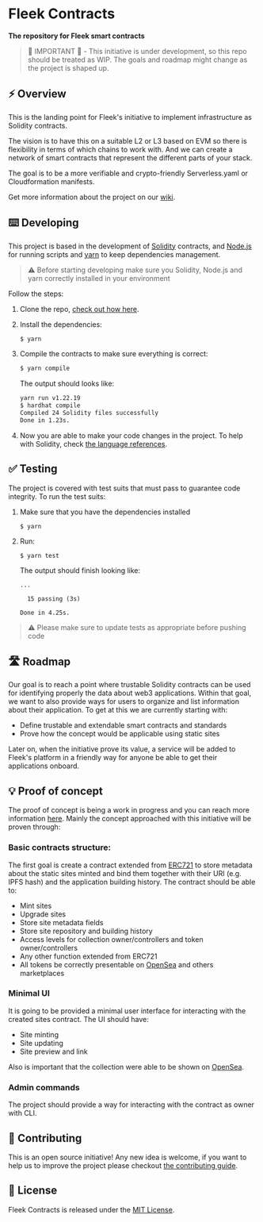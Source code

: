 # Fleek Contracts

**The repository for Fleek smart contracts**

> 🚧 IMPORTANT 🚧 - This initiative is under development, so this repo should be treated as WIP. The goals and roadmap might change as the project is shaped up.

## ⚡ Overview

This is the landing point for Fleek's initiative to implement infrastructure as Solidity contracts.

The vision is to have this on a suitable L2 or L3 based on EVM so there is flexibility in terms of which chains to work with. And we can create a network of smart contracts that represent the different parts of your stack.

The goal is to be a more verifiable and crypto-friendly Serverless.yaml or Cloudformation manifests.

Get more information about the project on our [wiki](https://github.com/FleekHQ/contracts/wiki).

## ⌨️ Developing

This project is based in the development of [Solidity](https://github.com/ethereum/solidity) contracts, and [Node.js](https://nodejs.org/) for running scripts and [yarn](https://yarnpkg.com/) to keep dependencies management.

> ⚠️ Before starting developing make sure you Solidity, Node.js and yarn correctly installed in your environment

Follow the steps:

1. Clone the repo, [check out how here](https://docs.github.com/en/repositories/creating-and-managing-repositories/cloning-a-repository).

2. Install the dependencies:

   ```bash
   $ yarn
   ```

3. Compile the contracts to make sure everything is correct:

   ```bash
   $ yarn compile
   ```

   The output should looks like:

   ```bash
   yarn run v1.22.19
   $ hardhat compile
   Compiled 24 Solidity files successfully
   Done in 1.23s.
   ```

4. Now you are able to make your code changes in the project. To help with Solidity, check [the language references](https://docs.soliditylang.org/).

## ✅ Testing

The project is covered with test suits that must pass to guarantee code integrity. To run the test suits:

1. Make sure that you have the dependencies installed

   ```
   $ yarn
   ```

2. Run:

   ```
   $ yarn test
   ```

   The output should finish looking like:

   ```
   ...

     15 passing (3s)

   Done in 4.25s.
   ```

> ⚠️ Please make sure to update tests as appropriate before pushing code

## 🛣️ Roadmap

Our goal is to reach a point where trustable Solidity contracts can be used for identifying properly the data about web3 applications. Within that goal, we want to also provide ways for users to organize and list information about their application. To get at this we are currently starting with:

- Define trustable and extendable smart contracts and standards
- Prove how the concept would be applicable using static sites

Later on, when the initiative prove its value, a service will be added to Fleek's platform in a friendly way for anyone be able to get their applications onboard.

## 💡 Proof of concept

The proof of concept is being a work in progress and you can reach more information [here](https://github.com/FleekHQ/contracts/wiki/Proof-of-Concept). Mainly the concept approached with this initiative will be proven through:

### Basic contracts structure:

The first goal is create a contract extended from [ERC721](https://eips.ethereum.org/EIPS/eip-721) to store metadata about the static sites minted and bind them together with their URI (e.g. IPFS hash) and the application building history. The contract should be able to:

- Mint sites
- Upgrade sites
- Store site metadata fields
- Store site repository and building history
- Access levels for collection owner/controllers and token owner/controllers
- Any other function extended from ERC721
- All tokens be correctly presentable on [OpenSea](https://opensea.io/) and others marketplaces

### Minimal UI

It is going to be provided a minimal user interface for interacting with the created sites contract. The UI should have:

- Site minting
- Site updating
- Site preview and link

Also is important that the collection were able to be shown on [OpenSea](https://opensea.io/).

### Admin commands

The project should provide a way for interacting with the contract as owner with CLI.

<!-- We should add the commands here when they are done -->

## 🙏 Contributing

This is an open source initiative! Any new idea is welcome, if you want to help us to improve the project please checkout [the contributing guide](/CONTRIBUTING.md).

## 📜 License

Fleek Contracts is released under the [MIT License](LICENSE).
